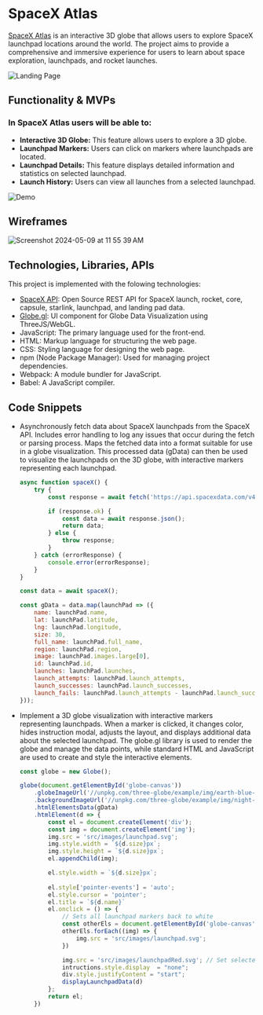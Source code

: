 # SpaceX Atlas

[SpaceX Atlas](https://edison4354.github.io/SpaceX-Atlas/) is an interactive 3D globe that allows users to explore SpaceX launchpad locations around the world. The project aims to provide a comprehensive and immersive experience for users to learn about space exploration, launchpads, and rocket launches.

![Landing Page](images/Homepage.png)

## Functionality & MVPs

### In **SpaceX Atlas** users will be able to:

* **Interactive 3D Globe:** This feature allows users to explore a 3D globe.
* **Launchpad Markers:** Users can click on markers where launchpads are located.
* **Launchpad Details:** This feature displays detailed information and statistics on selected launchpad.
* **Launch History:** Users can view all launches from a selected launchpad.

![Demo](images/Demo.gif)

## Wireframes
![Screenshot 2024-05-09 at 11 55 39 AM](https://github.com/edison4354/launchpad-tracker/assets/47466335/2f25f0a9-b2fa-4edf-b180-4f8376bca388)

## Technologies, Libraries, APIs
This project is implemented with the folowing technologies:

* [SpaceX API](https://github.com/r-spacex/SpaceX-API): Open Source REST API for SpaceX launch, rocket, core, capsule, starlink, launchpad, and landing pad data.
* [Globe.gl](https://globe.gl/): UI component for Globe Data Visualization using ThreeJS/WebGL.
* JavaScript: The primary language used for the front-end.
* HTML: Markup language for structuring the web page.
* CSS: Styling language for designing the web page.
* npm (Node Package Manager): Used for managing project dependencies.
* Webpack: A module bundler for JavaScript.
* Babel: A JavaScript compiler.

## Code Snippets

*  Asynchronously fetch data about SpaceX launchpads from the SpaceX API. Includes error handling to log any issues that occur during the fetch or parsing process. Maps the fetched data into a format suitable for use in a globe visualization. This processed data (gData) can then be used to visualize the launchpads on the 3D globe, with interactive markers representing each launchpad.

    ```javascript
    async function spaceX() {
        try {
            const response = await fetch('https://api.spacexdata.com/v4/launchpads');

            if (response.ok) {
                const data = await response.json();
                return data;
            } else {
                throw response;
            }
        } catch (errorResponse) {
            console.error(errorResponse);
        }
    }

    const data = await spaceX();

    const gData = data.map(launchPad => ({
        name: launchPad.name,
        lat: launchPad.latitude,
        lng: launchPad.longitude,
        size: 30,
        full_name: launchPad.full_name,
        region: launchPad.region,
        image: launchPad.images.large[0],
        id: launchPad.id,
        launches: launchPad.launches,
        launch_attempts: launchPad.launch_attempts,
        launch_successes: launchPad.launch_successes,
        launch_fails: launchPad.launch_attempts - launchPad.launch_successes
    }));
    ```

* Implement a 3D globe visualization with interactive markers representing launchpads. When a marker is clicked, it changes color, hides instruction modal, adjusts the layout, and displays additional data about the selected launchpad. The globe.gl library is used to render the globe and manage the data points, while standard HTML and JavaScript are used to create and style the interactive elements.
    ```javascript
    const globe = new Globe();

    globe(document.getElementById('globe-canvas'))
        .globeImageUrl('//unpkg.com/three-globe/example/img/earth-blue-marble.jpg')
        .backgroundImageUrl('//unpkg.com/three-globe/example/img/night-sky.png')
        .htmlElementsData(gData)
        .htmlElement(d => {
            const el = document.createElement('div');
            const img = document.createElement('img');
            img.src = 'src/images/launchpad.svg';
            img.style.width = `${d.size}px`;
            img.style.height = `${d.size}px`;
            el.appendChild(img);

            el.style.width = `${d.size}px`;
        
            el.style['pointer-events'] = 'auto';
            el.style.cursor = 'pointer';
            el.title = `${d.name}`
            el.onclick = () => {
                // Sets all launchpad markers back to white
                const otherEls = document.getElementById('globe-canvas').querySelectorAll('img')
                otherEls.forEach((img) => {
                    img.src = 'src/images/launchpad.svg'; 
                })

                img.src = 'src/images/launchpadRed.svg'; // Set selected launchpad marker to red
                intructions.style.display  = "none";
                div.style.justifyContent = "start";
                displayLaunchpadData(d)
            };
            return el;
        })
    ```

